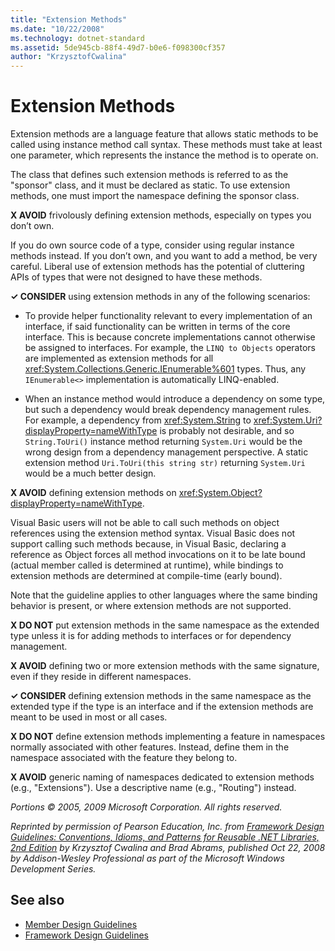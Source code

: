 ```yaml
---
title: "Extension Methods"
ms.date: "10/22/2008"
ms.technology: dotnet-standard
ms.assetid: 5de945cb-88f4-49d7-b0e6-f098300cf357
author: "KrzysztofCwalina"
---
```

# Extension Methods
Extension methods are a language feature that allows static methods to be called using instance method call syntax. These methods must take at least one parameter, which represents the instance the method is to operate on.  
  
 The class that defines such extension methods is referred to as the "sponsor" class, and it must be declared as static. To use extension methods, one must import the namespace defining the sponsor class.  
  
 **X AVOID** frivolously defining extension methods, especially on types you don’t own.  
  
 If you do own source code of a type, consider using regular instance methods instead. If you don’t own, and you want to add a method, be very careful. Liberal use of extension methods has the potential of cluttering APIs of types that were not designed to have these methods.  
  
 **✓ CONSIDER** using extension methods in any of the following scenarios:  
  
- To provide helper functionality relevant to every implementation of an interface, if said functionality can be written in terms of the core interface. This is because concrete implementations cannot otherwise be assigned to interfaces. For example, the `LINQ to Objects` operators are implemented as extension methods for all <xref:System.Collections.Generic.IEnumerable%601> types. Thus, any `IEnumerable<>` implementation is automatically LINQ-enabled.  
  
- When an instance method would introduce a dependency on some type, but such a dependency would break dependency management rules. For example, a dependency from <xref:System.String> to <xref:System.Uri?displayProperty=nameWithType> is probably not desirable, and so `String.ToUri()` instance method returning `System.Uri` would be the wrong design from a dependency management perspective. A static extension method `Uri.ToUri(this string str)` returning `System.Uri` would be a much better design.  
  
 **X AVOID** defining extension methods on <xref:System.Object?displayProperty=nameWithType>.  
  
 Visual Basic users will not be able to call such methods on object references using the extension method syntax. Visual Basic does not support calling such methods because, in Visual Basic, declaring a reference as Object forces all method invocations on it to be late bound (actual member called is determined at runtime), while bindings to extension methods are determined at compile-time (early bound).  
  
 Note that the guideline applies to other languages where the same binding behavior is present, or where extension methods are not supported.  
  
 **X DO NOT** put extension methods in the same namespace as the extended type unless it is for adding methods to interfaces or for dependency management.  
  
 **X AVOID** defining two or more extension methods with the same signature, even if they reside in different namespaces.  
  
 **✓ CONSIDER** defining extension methods in the same namespace as the extended type if the type is an interface and if the extension methods are meant to be used in most or all cases.  
  
 **X DO NOT** define extension methods implementing a feature in namespaces normally associated with other features. Instead, define them in the namespace associated with the feature they belong to.  
  
 **X AVOID** generic naming of namespaces dedicated to extension methods (e.g., "Extensions"). Use a descriptive name (e.g., "Routing") instead.  
  
 *Portions © 2005, 2009 Microsoft Corporation. All rights reserved.*  
  
 *Reprinted by permission of Pearson Education, Inc. from [Framework Design Guidelines: Conventions, Idioms, and Patterns for Reusable .NET Libraries, 2nd Edition](https://www.informit.com/store/framework-design-guidelines-conventions-idioms-and-9780321545619) by Krzysztof Cwalina and Brad Abrams, published Oct 22, 2008 by Addison-Wesley Professional as part of the Microsoft Windows Development Series.*  
  
## See also

- [Member Design Guidelines](../../../docs/standard/design-guidelines/member.md)
- [Framework Design Guidelines](../../../docs/standard/design-guidelines/index.md)
